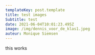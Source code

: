 ```yaml
---
templateKey: post.template
title: test images
Subtitle: test
date: 2021-06-04T10:01:23.495Z
image: /img/dennis_voor_de_klas1.jpeg
auteur: Monique Siemsen
---
```

this works